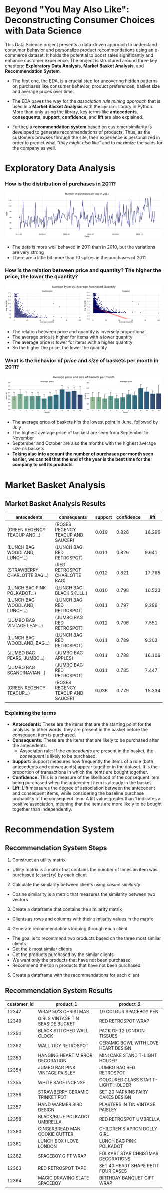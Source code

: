 # Beyond "You May Also Like": Deconstructing Consumer Choices with Data Science

This Data Science project presents a data-driven approach to understand consumer behavior and personalize product recommendations using an e-commerce dataset. It holds the potential to boost sales significantly and enhance customer experience. The project is structured around three key chapters: **Exploratory Data Analysis**, **Market Basket Analysis**, and **Recommendation System**.

- The first one, the EDA, is a crucial step for uncovering hidden patterns on purchases like consumer behavior, product preferences, basket size and average prices over time.

- The EDA paves the way for the *association rule mining approach* that is used in a **Market Basket Analysis** with the `apriori` library in Python. More than only using the library, key terms like **antecedents**, **consequents**, **support**, **confidence**, and **lift** are also explained.

- Further, a **recommendation system** based on customer similarity is developed to generate recommendations of products. Thus, as the customers browses through the site, their experience is personalized in order to predict what *"they might also like"* and to maximize the sales for the company as well.

# Exploratory Data Analysis

### How is the distribution of purchases in 2011?
![image](https://github.com/caiocasagrande/customer_behavior/blob/main/images/3_2_purchases_per_day_2011.png)
- The data is more well behaved in 2011 than in 2010, but the variations are very strong 
- There are a little bit more than 10 spikes in the purchases of 2011

### How is the relation between price and quantity? The higher the price, the lower the quantity?
![image](https://github.com/caiocasagrande/customer_behavior/blob/main/images/3_8_avg_price_vs_avg_qnt.png)
- The relation between price and quantity is inversely proportional
- The average price is higher for items with a lower quantity
- The average price is lower for items with a higher quantity
- So the higher the price, the lower the quantity

### What is the behavior of *price* and *size* of baskets per month in 2011?
![image](https://github.com/caiocasagrande/customer_behavior/blob/main/images/3_10_avg_price_avg_size_basket_per_month.png)
- The average price of baskets hits the lowest point in June, followed by July
- The highest average price of baskest are seen from September to November
- September and October are also the months with the highest average size os baskets
- **Taking also into account the number of purchases per month seen earlier, we can tell that the end of the year is the best time for the company to sell its products**

# Market Basket Analysis 

## Market Basket Analysis Results

<div align="center">
  
| antecedents                                            | consequents                    | support | confidence | lift   |
|--------------------------------------------------------|--------------------------------|---------|------------|--------|
| (GREEN REGENCY TEACUP AND...) | (ROSES REGENCY TEACUP AND SAUCER) | 0.019   | 0.828      | 16.296 |
| (LUNCH BAG WOODLAND, LUNCH...) | (LUNCH BAG RED RETROSPOT)       | 0.011   | 0.826      | 9.641  |
| (STRAWBERRY CHARLOTTE BAG...) | (RED RETROSPOT CHARLOTTE BAG)    | 0.012   | 0.821      | 17.765 |
| (LUNCH BAG PINK POLKADOT...) | (LUNCH BAG BLACK SKULL.)         | 0.010   | 0.798      | 10.523 |
| (LUNCH BAG WOODLAND, LUNCH...) | (LUNCH BAG RED RETROSPOT)       | 0.011   | 0.797      | 9.296  |
| (JUMBO BAG VINTAGE LEAF...)| (JUMBO BAG RED RETROSPOT)       | 0.012   | 0.796      | 7.551  |
| (LUNCH BAG WOODLAND, BAG...) | (LUNCH BAG RED RETROSPOT)       | 0.011   | 0.789      | 9.203  |
| (JUMBO BAG PEARS, JUMBO...)   | (JUMBO BAG APPLES)              | 0.011   | 0.788      | 16.106 |
| (JUMBO BAG SCANDINAVIAN...) | (JUMBO BAG RED RETROSPOT)       | 0.011   | 0.785      | 7.447  |
| (GREEN REGENCY TEACUP...)            | (ROSES REGENCY TEACUP AND SAUCER) | 0.036   | 0.779      | 15.334 |

</div>

### Explaining the terms

- **Antecedents:** These are the items that are the starting point for the analysis. In other words, they are present in the basket before the consequent item is purchased.
- **Consequents:** These are the items that are likely to be purchased after the antecedents.
    - Associaton rule: If the *antecedents* are present in the basket, the *consequent* is likely to be purchased.
- **Support:** Support measures how frequently the items of a rule (both antecedents and consequents) appear together in the dataset. It is the proportion of transactions in which the items are bought together. 
- **Confidence:** This is a measure of the likelihood of the consequent item being purchased when the antecedent item is already in the basket. 
- **Lift:** Lift measures the degree of association between the antecedent and consequent items, while considering the baseline purchase probability of the consequent item. A lift value greater than 1 indicates a positive association, meaning that the items are more likely to be bought together than independently.

# Recommendation System 
## Recommendation System Steps
1. Construct an utility matrix
- Utility matrix is a matrix that contains the number of times an item was purchased (`quantity`) by each client
2. Calculate the similarity between clients using *cosine similarity*
- Cosine similarity is a metric that measures the similarity between two vectors
3. Create a dataframe that contains the similarity matrix
- Clients as rows and columns with their similarity values in the matrix
4. Generate recommendations looping through each client 
- The goal is to recommend two products based on the three most similar clients
- Get the k most similar clients
- Get the products purchased by the similar clients
- We want only the products that have not been purchased
- Recommend the top n products that have not been purchased
5. Create a dataframe with the recommendations for each client

## Recommendation System Results

<div align="center">

| customer_id | product_1                          | product_2                                    |
|-------------|-----------------------------------|----------------------------------------------|
| 12347       | WRAP 50'S CHRISTMAS               | 10 COLOUR SPACEBOY PEN                       |
| 12349       | GIRLS VINTAGE TIN SEASIDE BUCKET  | RED RETROSPOT WRAP                            |
| 12350       | BLACK STITCHED WALL CLOCK          | PACK OF 12 LONDON TISSUES                    |
| 12352       | WALL TIDY RETROSPOT                | CERAMIC BOWL WITH LOVE HEART DESIGN          |
| 12353       | HANGING HEART MIRROR DECORATION    | MINI CAKE STAND T-LIGHT HOLDER               |
| 12354       | JUMBO BAG PINK VINTAGE PAISLEY     | JUMBO BAG RED RETROSPOT                      |
| 12355       | WHITE SAGE INCENSE                 | COLOURED GLASS STAR T-LIGHT HOLDER           |
| 12356       | STRAWBERRY CERAMIC TRINKET POT     | SET 20 NAPKINS FAIRY CAKES DESIGN            |
| 12357       | HAND WARMER BIRD DESIGN            | PLASTERS IN TIN VINTAGE PAISLEY              |
| 12358       | BLACK/BLUE POLKADOT UMBRELLA        | RED RETROSPOT UMBRELLA                       |
| 12360       | GINGERBREAD MAN COOKIE CUTTER      | CHILDREN'S APRON DOLLY GIRL                  |
| 12361       | LUNCH BOX I LOVE LONDON            | LUNCH BAG PINK POLKADOT                      |
| 12362       | SPACEBOY GIFT WRAP                 | FOLKART STAR CHRISTMAS DECORATIONS          |
| 12363       | RED RETROSPOT TAPE                 | SET 40 HEART SHAPE PETIT FOUR CASES          |
| 12364       | MAGIC DRAWING SLATE SPACEBOY       | BIRTHDAY BANQUET GIFT WRAP                   |

</div>
